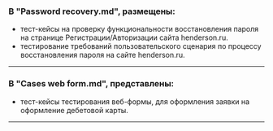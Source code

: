  ### В "Password recovery.md", размещены:  
 - тест-кейсы на проверку функциональности восстановления пароля на странице Регистрации/Авторизации сайта henderson.ru.
 - тестирование требований пользовательского сценария по процессу восстановления пароля на сайте henderson.ru.

---

### В "Сases web form.md", представлены:  
- тест-кейсы тестирования веб-формы, для оформления заявки на оформление дебетовой карты.  
---



